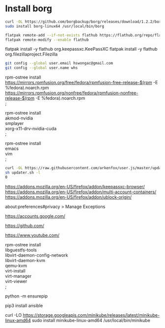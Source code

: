 # Install borg
```sh
curl -OL https://github.com/borgbackup/borg/releases/download/1.2.2/borg-linux64
sudo install borg-linux64 /usr/local/bin/borg
```

```sh
flatpak remote-add --if-not-exists flathub https://flathub.org/repo/flathub.flatpakrepo
flatpak remote-modify --enable flathub
```

flatpak install -y flathub org.keepassxc.KeePassXC
flatpak install -y flathub org.filezillaproject.Filezilla

```sh
git config --global user.email hswongac@gmail.com
git config --global user.name whs
```

rpm-ostree install \
  https://mirrors.rpmfusion.org/free/fedora/rpmfusion-free-release-$(rpm -E %fedora).noarch.rpm \
  https://mirrors.rpmfusion.org/nonfree/fedora/rpmfusion-nonfree-release-$(rpm -E %fedora).noarch.rpm \
  ;

rpm-ostree install \
  akmod-nvidia \
  smplayer \
  xorg-x11-drv-nvidia-cuda \
  ;

rpm-ostree install \
  emacs \
  vim \
  ;

```sh
curl -OL https://raw.githubusercontent.com/arkenfox/user.js/master/updater.sh
sh updater.sh -l
0
```

https://addons.mozilla.org/en-US/firefox/addon/keepassxc-browser/
https://addons.mozilla.org/en-US/firefox/addon/multi-account-containers/
https://addons.mozilla.org/en-US/firefox/addon/ublock-origin/

about:preferences#privacy > Manage Exceptions

https://accounts.google.com/

https://github.com/

https://www.youtube.com/

rpm-ostree install \
  libguestfs-tools \
  libvirt-daemon-config-network \
  libvirt-daemon-kvm \
  qemu-kvm \
  virt-install \
  virt-manager \
  virt-viewer \
  ;

python -m ensurepip

pip3 install ansible

curl -LO https://storage.googleapis.com/minikube/releases/latest/minikube-linux-amd64
sudo install minikube-linux-amd64 /usr/local/bin/minikube
